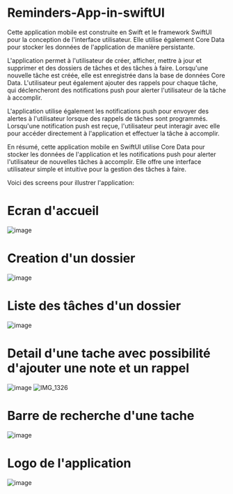 # Reminders-App-in-swiftUI

Cette application mobile est construite en Swift et le framework SwiftUI pour la conception de l'interface utilisateur. 
Elle utilise également Core Data pour stocker les données de l'application de manière persistante.

L'application permet à l'utilisateur de créer, afficher, mettre à jour et supprimer et des dossiers de tâches et des tâches à faire. 
Lorsqu'une nouvelle tâche est créée, elle est enregistrée dans la base de données Core Data. 
L'utilisateur peut également ajouter des rappels pour chaque tâche, qui déclencheront des notifications push pour alerter l'utilisateur de la tâche à accomplir.

L'application utilise également les notifications push pour envoyer des alertes à l'utilisateur lorsque des rappels de tâches sont programmés.
Lorsqu'une notification push est reçue, l'utilisateur peut interagir avec elle pour accéder directement à l'application et effectuer la tâche à accomplir.

En résumé, cette application mobile en SwiftUI utilise Core Data pour stocker les données de l'application et les notifications push pour alerter l'utilisateur de nouvelles tâches à accomplir. 
Elle offre une interface utilisateur simple et intuitive pour la gestion des tâches à faire.

Voici des screens pour illustrer l'application:

# Ecran d'accueil
![image](https://user-images.githubusercontent.com/56023123/220168023-73b6b25c-4b3c-4dea-93dd-380557e95ff3.png)

# Creation d'un dossier
![image](https://user-images.githubusercontent.com/56023123/220168119-b3020639-8681-494b-9e0b-dc7fd14e78bd.png)

# Liste des tâches d'un dossier
![image](https://user-images.githubusercontent.com/56023123/220168186-efc1d867-8912-4c84-9ecf-3a2f9b2cd37f.png)

# Detail d'une tache avec possibilité d'ajouter une note et un rappel
![image](https://user-images.githubusercontent.com/56023123/220168254-74a81810-b14a-4d0a-a286-420ddec1ce34.png)
![IMG_1326](https://user-images.githubusercontent.com/56023123/220168631-3a0c20bc-2143-400c-90d0-c51077152c4b.jpg)

# Barre de recherche d'une tache
![image](https://user-images.githubusercontent.com/56023123/220168315-228c102e-f84d-4d3d-9687-d213daf42050.png)

# Logo de l'application
![image](https://user-images.githubusercontent.com/56023123/220168423-0e8f72b3-3f6c-4150-bb53-ead822122072.png)
